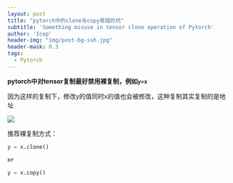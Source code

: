 ```yaml
---
layout: post
title: "pytorch中的clone与copy易错的坑"
subtitle: 'Something misuse in tensor clone operation of Pytorch'
author: 'Icep'
header-img: "img/post-bg-ssh.jpg"
header-mask: 0.3
tags:
  - Pytorch
---
```


**pytorch中对tensor复制最好禁用裸复制，例如`y=x`**

因为这样的复制下，修改y的值同时x的值也会被修改，这种复制其实复制的是地址

![](__)

推荐裸复制方式：
```python
y = x.clone()

or 

y = x.copy()
```
